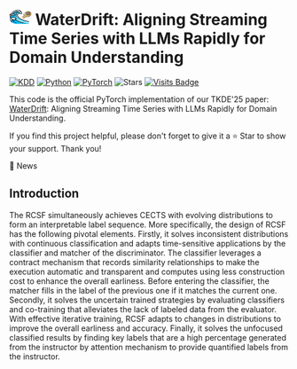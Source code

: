 # <img src="WaterDrift_icon.png" alt="Image description" style="width:40px;height:30px;"> WaterDrift: Aligning Streaming Time Series with LLMs Rapidly for Domain Understanding

[![KDD](https://img.shields.io/badge/KDD'25-DUET-orange)](https://arxiv.org/pdf/2412.10859)  [![Python](https://img.shields.io/badge/Python-3.8%2B-blue)](https://www.python.org/)  [![PyTorch](https://img.shields.io/badge/PyTorch-2.4.1-blue)](https://pytorch.org/)  ![Stars](https://img.shields.io/github/stars/decisionintelligence/DUET)  [![Visits Badge](https://badges.pufler.dev/visits/decisionintelligence/DUET)](https://badges.pufler.dev/visits/decisionintelligence/DUET)

This code is the official PyTorch implementation of our TKDE'25 paper: [WaterDrift](https://arxiv.org/pdf/2412.10859): Aligning Streaming Time Series with LLMs Rapidly for Domain Understanding.

If you find this project helpful, please don't forget to give it a ⭐ Star to show your support. Thank you!

🚩 News

## Introduction

The RCSF simultaneously achieves CECTS with evolving distributions to form an interpretable label sequence. More specifically, the design of RCSF has the following pivotal elements. Firstly, it solves inconsistent distributions with continuous classification and adapts time-sensitive applications by the classifier and matcher of the discriminator. The classifier leverages a contract mechanism that records similarity relationships to make the execution automatic and transparent and computes using less construction cost to enhance the overall earliness. Before entering the classifier, the matcher fills in the label of the previous one if it matches the current one. Secondly, it solves the uncertain trained strategies by evaluating classifiers and co-training that alleviates the lack of labeled data from the evaluator. With effective iterative training, RCSF adapts to changes in distributions to improve the overall earliness and accuracy. Finally, it solves the unfocused classified results by finding key labels that are a high percentage generated from the instructor by attention mechanism to provide quantified labels from the instructor.
